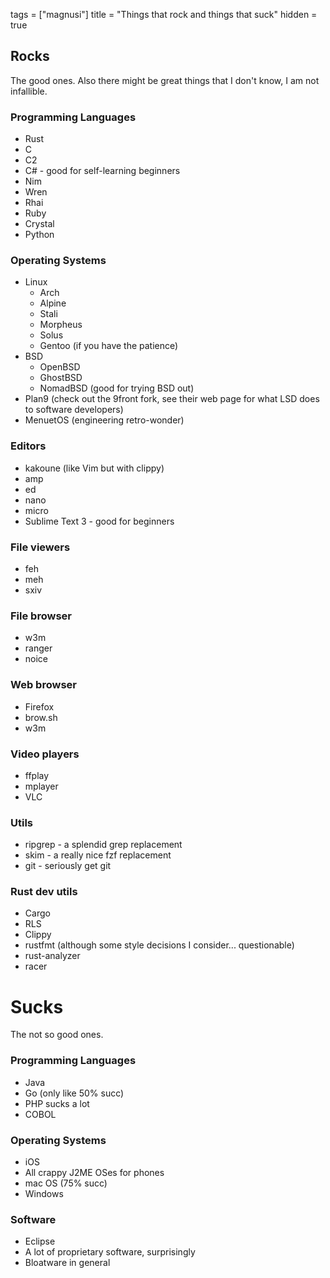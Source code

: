 tags = ["magnusi"]
title = "Things that rock and things that suck"
hidden = true


## Rocks
The good ones. Also there might be great
things that I don't know, I am not infallible.

### Programming Languages
* Rust
* C
* C2
* C# - good for self-learning beginners
* Nim
* Wren
* Rhai
* Ruby
* Crystal
* Python

### Operating Systems
* Linux
	* Arch
	* Alpine
	* Stali
	* Morpheus
	* Solus
	* Gentoo (if you have the patience)
* BSD
	* OpenBSD
	* GhostBSD
	* NomadBSD (good for trying BSD out)
* Plan9 (check out the 9front fork, see their web page for what LSD does to software developers)
* MenuetOS (engineering retro-wonder)

### Editors
* kakoune (like Vim but with  clippy)
* amp
* ed
* nano
* micro
* Sublime Text 3 - good for beginners

### File viewers
* feh
* meh
* sxiv

### File browser
* w3m
* ranger
* noice

### Web browser
* Firefox
* brow.sh
* w3m

### Video players
* ffplay
* mplayer
* VLC

### Utils
* ripgrep - a splendid grep replacement
* skim - a really nice fzf replacement
* git - seriously get git

### Rust dev utils
* Cargo
* RLS
* Clippy
* rustfmt (although some style decisions I consider... questionable)
* rust-analyzer
* racer

# Sucks
The not so good ones.

### Programming Languages
* Java
* Go (only like 50% succ)
* PHP sucks a lot
* COBOL

### Operating Systems
* iOS
* All crappy J2ME OSes for phones
* mac OS (75% succ)
* Windows

### Software
* Eclipse
* A lot of proprietary software, surprisingly
* Bloatware in general
